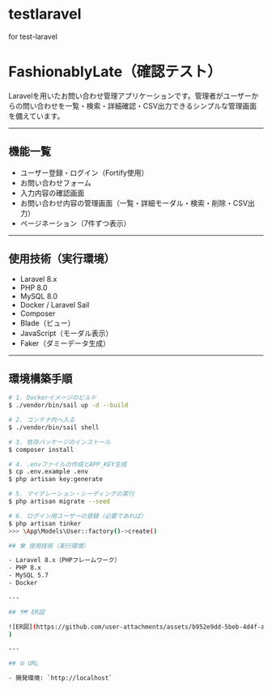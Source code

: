 # testlaravel
for test-laravel
# FashionablyLate（確認テスト）

Laravelを用いたお問い合わせ管理アプリケーションです。管理者がユーザーからの問い合わせを一覧・検索・詳細確認・CSV出力できるシンプルな管理画面を備えています。

---

##  機能一覧
- ユーザー登録・ログイン（Fortify使用）
- お問い合わせフォーム
- 入力内容の確認画面
- お問い合わせ内容の管理画面（一覧・詳細モーダル・検索・削除・CSV出力）
- ページネーション（7件ずつ表示）

---

##  使用技術（実行環境）
- Laravel 8.x
- PHP 8.0
- MySQL 8.0
- Docker / Laravel Sail
- Composer
- Blade（ビュー）
- JavaScript（モーダル表示）
- Faker（ダミーデータ生成）

---

## 環境構築手順

```bash
# 1. Dockerイメージのビルド
$ ./vendor/bin/sail up -d --build

# 2. コンテナ内へ入る
$ ./vendor/bin/sail shell

# 3. 依存パッケージのインストール
$ composer install

# 4. .envファイルの作成とAPP_KEY生成
$ cp .env.example .env
$ php artisan key:generate

# 5. マイグレーション・シーディングの実行
$ php artisan migrate --seed

# 6. ログイン用ユーザーの登録（必要であれば）
$ php artisan tinker
>>> \App\Models\User::factory()->create()

## 🛠 使用技術（実行環境）

- Laravel 8.x（PHPフレームワーク）
- PHP 8.x
- MySQL 5.7
- Docker

---

## 🗺 ER図

![ER図](https://github.com/user-attachments/assets/b952e9dd-5beb-4d4f-a6f2-b0b3246b4ef3
)

---

## 🌐 URL

- 開発環境: `http://localhost`
